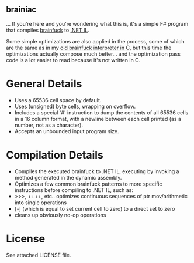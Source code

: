 brainiac
-----------
... If you're here and you're wondering what this is, it's a simple F# program that compiles [brainfuck](https://en.wikipedia.org/wiki/Brainfuck) to [.NET IL](https://en.wikipedia.org/wiki/Common_Intermediate_Language).

Some simple optimizations are also applied in the process, some of which are the same as in my [old brainfuck interpreter in C](https://github.com/profan/yet-another-brainfuck-interpreter), but this time the optimizations actually compose much better... and the optimization pass code is a lot easier to read because it's not written in C.

# General Details
* Uses a 65536 cell space by default.
* Uses (unsigned) byte cells, wrapping on overflow.
* Includes a special '#' instruction to dump the contents of all 65536 cells in a 16 column format, with a newline between each cell printed (as a number, not as a character).
* Accepts an unbounded input program size.

# Compilation Details
* Compiles the executed brainfuck to .NET IL, executing by invoking a method generated in the dynamic assembly.
* Optimizes a few common brainfuck patterns to more specific instructions before compiling to .NET IL, such as:
 * \>\>\>, ++++, etc.. optimizes continuous sequences of ptr mov/arithmetic into single operations
 * [-] (which is equal to set current cell to zero) to a direct set to zero
 * cleans up obviously no-op operations

# License
See attached LICENSE file.
